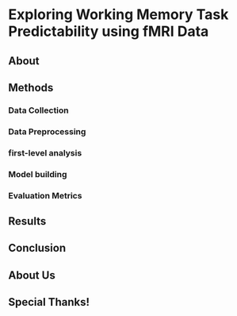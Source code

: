 # Exploring Working Memory Task Predictability using fMRI Data

## About

## Methods

### Data Collection

### Data Preprocessing

### first-level analysis

### Model building

### Evaluation Metrics

## Results

## Conclusion

## About Us

## Special Thanks!